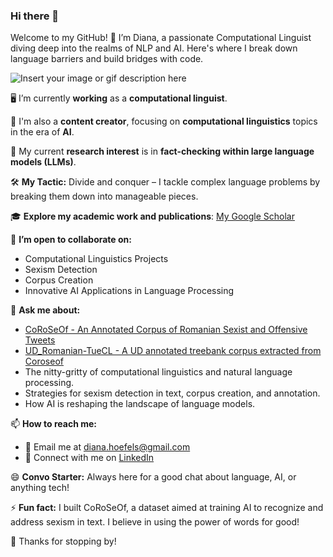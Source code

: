 ### Hi there 👋

Welcome to my GitHub! 🌟 I’m Diana, a passionate Computational Linguist diving deep into the realms of NLP and AI. Here's where I break down language barriers and build bridges with code.

![Insert your image or gif description here](https://i.giphy.com/media/v1.Y2lkPTc5MGI3NjExdG9maGkxYmJoOW41NzN3b2JyZDMxa2tjdzBlaGd4eG5vaWN1c3hnNSZlcD12MV9pbnRlcm5hbF9naWZfYnlfaWQmY3Q9Zw/l4pTsNgkamxfk2ZLq/giphy.gif)

🖥️ I’m currently **working** as a **computational linguist**.

🎥 I'm also a **content creator**, focusing on **computational linguistics** topics in the era of **AI**.

🌱 My current **research interest** is in **fact-checking within large language models (LLMs)**.

🛠️ **My Tactic:** Divide and conquer – I tackle complex language problems by breaking them down into manageable pieces.

🎓 **Explore my academic work and publications**:  [My Google Scholar](https://scholar.google.com/citations?user=Sn0p5uIAAAAJ&hl=en)

👯 **I’m open to collaborate on:**
   - Computational Linguistics Projects
   - Sexism Detection
   - Corpus Creation
   - Innovative AI Applications in Language Processing

💬 **Ask me about:**
   - [CoRoSeOf - An Annotated Corpus of Romanian Sexist and Offensive Tweets](https://aclanthology.org/2022.lrec-1.243/)
   - [UD_Romanian-TueCL - A UD annotated treebank corpus extracted from Coroseof](https://github.com/UniversalDependencies/UD_Romanian-TueCL)
   - The nitty-gritty of computational linguistics and natural language processing.
   - Strategies for sexism detection in text, corpus creation, and annotation.
   - How AI is reshaping the landscape of language models.

📫 **How to reach me:**
   - 📧 Email me at diana.hoefels@gmail.com
   - 🤝 Connect with me on [LinkedIn](https://www.linkedin.com/in/diana-hoefels-6668b776/)

😄 **Convo Starter:** Always here for a good chat about language, AI, or anything tech!

⚡ **Fun fact:** I built CoRoSeOf, a dataset aimed at training AI to recognize and address sexism in text. I believe in using the power of words for good!

👋 Thanks for stopping by!
